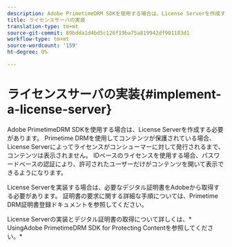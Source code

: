 ```yaml
---
description: Adobe PrimetimeDRM SDKを使用する場合は、License Serverを作成する必要があります。 Primetime DRMを使用してコンテンツが保護されている場合、License Serverによってライセンスがコンシューマーに対して発行されるまで、コンテンツは表示されません。 IDベースのライセンスを使用する場合、パスワードベースの認証により、許可されたユーザーだけがコンテンツを開いて表示できるようになります。
title: ライセンスサーバの実装
translation-type: tm+mt
source-git-commit: 89bdda1d4bd5c126f19ba75a819942df901183d1
workflow-type: tm+mt
source-wordcount: '159'
ht-degree: 0%

---
```



# ライセンスサーバの実装{#implement-a-license-server}

Adobe PrimetimeDRM SDKを使用する場合は、License Serverを作成する必要があります。 Primetime DRMを使用してコンテンツが保護されている場合、License Serverによってライセンスがコンシューマーに対して発行されるまで、コンテンツは表示されません。 IDベースのライセンスを使用する場合、パスワードベースの認証により、許可されたユーザーだけがコンテンツを開いて表示できるようになります。

License Serverを実装する場合は、必要なデジタル証明書をAdobeから取得する必要があります。 証明書の要求に関する詳細な手順については、Primetime DRM証明書登録ドキュメントを参照してください。

License Serverの実装とデジタル証明書の取得について詳しくは、* UsingAdobe PrimetimeDRM SDK for Protecting Contentを参照してください。*
